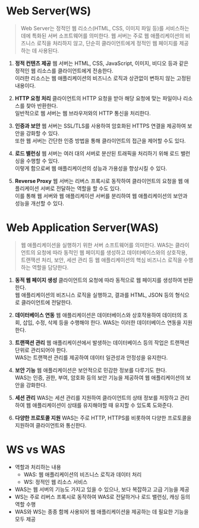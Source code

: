 # Web Server(WS)

> Web Server는 정적인 웹 리소스(HTML, CSS, 이미지 파일 등)를 서비스하는 데에
> 특화된 서버 소프트웨어를 의미한다.
> 웹 서버는 주로 웹 애플리케이션의 비즈니스 로직을 처리하지 않고,
> 단순히 클라이언트에게 정적인 웹 페이지를 제공하는 데 사용된다.

1. **정적 컨텐츠 제공**
웹 서버는 HTML, CSS, JavaScript, 이미지, 비디오 등과 같은 정적인 웹 리소스를 클라이언트에게 전송한다.  
이러한 리소스는 웹 애플리케이션의 비즈니스 로직과 상관없이 변하지 않는 고정된 내용이다.  

2. **HTTP 요청 처리**
클라이언트의 HTTP 요청을 받아 해당 요청에 맞는 파일이나 리소스를 찾아 반환한다.  
일반적으로 웹 서버는 웹 브라우저와의 HTTP 통신을 처리한다.  

3. **인증과 보안**
웹 서버는 SSL/TLS를 사용하여 암호화된 HTTPS 연결을 제공하여 보안을 강화할 수 있다.  
또한 웹 서버는 간단한 인증 방법을 통해 클라이언트의 접근을 제어할 수도 있다.  

4. **로드 밸런싱**
웹 서버는 여러 대의 서버로 분산된 트래픽을 처리하기 위해 로드 밸런싱을 수행할 수 있다.  
이렇게 함으로써 웹 애플리케이션의 성능과 가용성을 향상시킬 수 있다.  

5. **Reverse Proxy**
웹 서버는 리버스 프록시로 동작하여 클라이언트의 요청을 웹 애플리케이션 서버로 전달하는 역할을 할 수도 있다.  
이를 통해 웹 서버와 웹 애플리케이션 서버를 분리하여 웹 애플리케이션의 보안과 성능을 개선할 수 있다.  

# Web Application Server(WAS)

> 웹 애플리케이션을 실행하기 위한 서버 소프트웨어를 의미한다.
> WAS는 클라이언트의 요청에 따라 동적인 웹 페이지를 생성하고 
> 데이터베이스와의 상호작용, 트랜잭션 처리, 보안, 세션 관리 등
> 웹 애플리케이션의 핵심 비즈니스 로직을 수행하는 역할을 담당한다.

1. **동적 웹 페이지 생성**
클라이언트의 요청에 따라 동적으로 웹 페이지를 생성하여 반환한다.   
웹 애플리케이션의 비즈니스 로직을 실행하고, 결과를 HTML, JSON 등의 형식으로 클라이언트에 전달한다.  

2. **데이터베이스 연동**
웹 애플리케이션은 데이터베이스와 상호작용하여 데이터의 조회, 삽입, 수정, 삭제 등을 수행해야 한다. WAS는 이러한 데이터베이스 연동을 지원한다.  

3. **트랜잭션 관리**
웹 애플리케이션에서 발생하는 데이터베이스 등의 작업은 트랜잭션 단위로 관리되어야 한다.  
WAS는 트랜잭션 관리를 제공하여 데이터 일관성과 안정성을 유지한다.  

4. **보안 기능**
웹 애플리케이션은 보안적으로 민감한 정보를 다루기도 한다.  
WAS는 인증, 권한, 부여, 암호화 등의 보안 기능을 제공하여 웹 애플리케이션의 보안을 강화한다.  

5. **세션 관리**
WAS는 세션 관리를 지원하여 클라이언트의 상태 정보를 저장하고 관리하여 웹 애플리케이션이 상태를 유지해야할 때 유지할 수 있도록 도와준다.  

6. **다양한 프로토콜 지원**
WAS는 주로 HTTP, HTTPS를 비롯하여 다양한 프로토콜을 지원하여 클라이언트와 통신한다.  
  
# WS vs WAS  

* 역할과 처리하는 내용
    * WAS: 웹 애플리케이션의 비즈니스 로직과 데이터 처리
    * WS: 정적인 웹 리소스 서비스
* WAS는 웹 서버의 기능도 가지고 있을 수 있으나, 보다 복잡하고 고급 기능을 제공
* WS는 주로 리버스 프록시로 동작하여 WAS로 전달하거나 로드 밸런싱, 캐싱 등의 역할 수행
* WAS와 WS는 종종 함께 사용되어 웹 애플리케이션을 제공하는 데 필요한 기능을 모두 제공